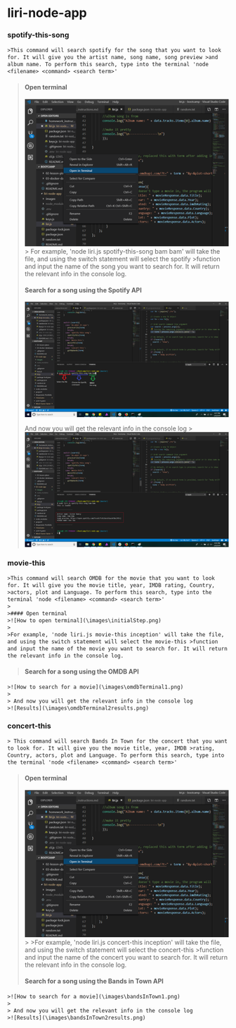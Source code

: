 # liri-node-app

### spotify-this-song

    >This command will search spotify for the song that you want to look for. It will give you the artist name, song name, song preview >and album name. To perform this search, type into the terminal 'node <filename> <command> <search term>' 
  >  
   > #### Open terminal
   > ![How to open terminal](\images\initialStep.png)
    >
   > For example, 'node liri.js spotify-this-song bam bam' will take the file, and using the switch statement will select the spotify >function and input the name of the song you want to search for. It will return the relevant info in the console log. 
  >  
   > #### Search for a song using the Spotify API
   > ![How to search for a song](\images\spotifyTerminal1.png)
   > 
   > And now you will get the relevant info in the console log
    >![Results](\images\spotifyTerminal2results.png)


### movie-this
    
    >This command will search OMDB for the movie that you want to look for. It will give you the movie title, year, IMDB rating, Country, >actors, plot and Language. To perform this search, type into the terminal 'node <filename> <command> <search term>' 
    >
    >#### Open terminal
    >![How to open terminal](\images\initialStep.png)
    >
    >For example, 'node liri.js movie-this inception' will take the file, and using the switch statement will select the movie-this >function and input the name of the movie you want to search for. It will return the relevant info in the console log. 
   > 
   > #### Search for a song using the OMDB API
    >![How to search for a movie](\images\omdbTerminal1.png)
    >
    > And now you will get the relevant info in the console log
    >![Results](\images\omdbTerminal2results.png)
    
### concert-this

    > This command will search Bands In Town for the concert that you want to look for. It will give you the movie title, year, IMDB >rating, Country, actors, plot and Language. To perform this search, type into the terminal 'node <filename> <command> <search term>' 
   > 
   > #### Open terminal
   > ![How to open terminal](\images\initialStep.png)
      >
    >For example, 'node liri.js concert-this inception' will take the file, and using the switch statement will select the concert-this >function and input the name of the concert you want to search for. It will return the relevant info in the console log. 
   > 
   > #### Search for a song using the Bands in Town API
    >![How to search for a movie](\images\bandsInTown1.png)
    >
    > And now you will get the relevant info in the console log
    >![Results](\images\bandsInTown2results.png)
